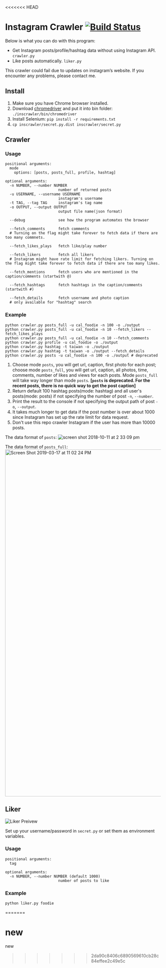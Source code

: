 <<<<<<< HEAD
# Instagram Crawler [![Build Status](https://travis-ci.org/huaying/instagram-crawler.svg?branch=master)](https://travis-ci.org/huaying/instagram-crawler)

Below is what you can do with this program:
- Get Instagram posts/profile/hashtag data without using Instagram API. `crawler.py`
- Like posts automatically. `liker.py`

This crawler could fail due to updates on instagram’s website. If you encounter any problems, please contact me.

## Install
1. Make sure you have Chrome browser installed.
2. Download [chromedriver](https://sites.google.com/a/chromium.org/chromedriver/) and put it into bin folder: `./inscrawler/bin/chromedriver`
3. Install Selenium: `pip install -r requirements.txt`
4. `cp inscrawler/secret.py.dist inscrawler/secret.py`

## Crawler
### Usage
```
positional arguments:
  mode
    options: [posts, posts_full, profile, hashtag]

optional arguments:
  -n NUMBER, --number NUMBER
                        number of returned posts
  -u USERNAME, --username USERNAME
                        instagram's username
  -t TAG, --tag TAG     instagram's tag name
  -o OUTPUT, --output OUTPUT
                        output file name(json format)

  --debug               see how the program automates the browser

  --fetch_comments      fetch comments
  # Turning on the flag might take forever to fetch data if there are too many commnets.

  --fetch_likes_plays   fetch like/play number

  --fetch_likers        fetch all likers
  # Instagram might have rate limit for fetching likers. Turning on the flag might take forever to fetch data if there are too many likes.

  --fetch_mentions      fetch users who are mentioned in the caption/comments (startwith @)

  --fetch_hashtags      fetch hashtags in the caption/comments (startwith #)

  --fetch_details       fetch username and photo caption
  # only available for "hashtag" search

```


### Example
```
python crawler.py posts_full -u cal_foodie -n 100 -o ./output
python crawler.py posts_full -u cal_foodie -n 10 --fetch_likers --fetch_likes_plays
python crawler.py posts_full -u cal_foodie -n 10 --fetch_comments
python crawler.py profile -u cal_foodie -o ./output
python crawler.py hashtag -t taiwan -o ./output
python crawler.py hashtag -t taiwan -o ./output --fetch_details
python crawler.py posts -u cal_foodie -n 100 -o ./output # deprecated
```
1. Choose mode `posts`, you will get url, caption, first photo for each post; choose mode `posts_full`, you will get url, caption, all photos, time, comments, number of likes and views for each posts. Mode `posts_full` will take way longer than mode `posts`. **[`posts` is deprecated. For the recent posts, there is no quick way to get the post caption]**
2. Return default 100 hashtag posts(mode: hashtag) and all user's posts(mode: posts) if not specifying the number of post `-n`, `--number`.
3. Print the result to the console if not specifying the output path of post `-o`, `--output`.
4. It takes much longer to get data if the post number is over about 1000 since Instagram has set up the rate limit for data request.
5. Don't use this repo crawler Instagram if the user has more than 10000 posts.

The data format of `posts`:
![screen shot 2018-10-11 at 2 33 09 pm](https://user-images.githubusercontent.com/3991678/46835356-cd521d80-cd62-11e8-9bb1-888bc32af484.png)

The data format of `posts_full`:
<img width="1123" alt="Screen Shot 2019-03-17 at 11 02 24 PM" src="https://user-images.githubusercontent.com/3991678/54510055-1c4f4080-4909-11e9-8d06-8c35a08fb74e.png">

## Liker
![Liker Preivew](https://user-images.githubusercontent.com/3991678/41560884-4bbd42d2-72fd-11e8-8d56-84e7cf7187cd.gif)


Set up your username/password in `secret.py` or set them as environment variables.

### Usage
```
positional arguments:
  tag

optional arguments:
  -n NUMBER, --number NUMBER (default 1000)
                        number of posts to like
```

### Example
```
python liker.py foodie
```
=======
# new
new
>>>>>>> 2da90c8406c6890569610cb28c84effee2c49e5c
